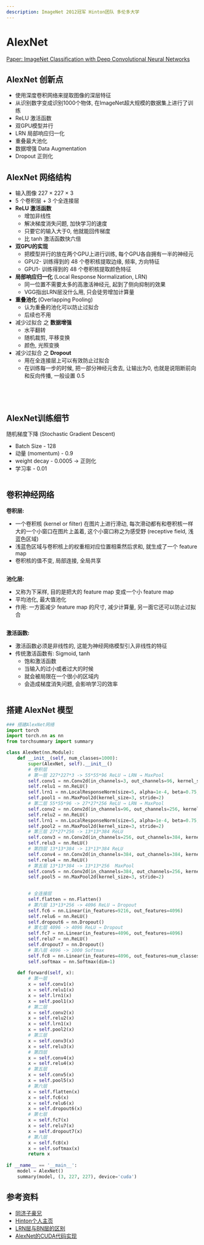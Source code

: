 ```yaml
---
description: ImageNet 2012冠军 Hinton团队 多伦多大学
---
```


# AlexNet

[Paper: ImageNet Classification with Deep Convolutional Neural Networks](https://papers.nips.cc/paper\_files/paper/2012/hash/c399862d3b9d6b76c8436e924a68c45b-Abstract.html)

## AlexNet 创新点

* 使用深度卷积网络来提取图像的深层特征
* 从识别数字变成识别1000个物体, 在ImageNet超大规模的数据集上进行了训练
* ReLU 激活函数
* 双GPU模型并行
* LRN 局部响应归一化
* 重叠最大池化
* 数据增强 Data Augmentation
* Dropout 正则化

## AlexNet 网络结构

* 输入图像 227 × 227 × 3
* 5 个卷积层 + 3 个全连接层
* **ReLU 激活函数**
  * 增加非线性
  * 解决梯度消失问题, 加快学习的速度
  * 只要它的输入大于0, 他就能回传梯度
  * 比 tanh 激活函数快六倍
* **双GPU的实现**
  * 把模型并行的放在两个GPU上进行训练, 每个GPU各自拥有一半的神经元
  * GPU2- 训练得到的 48 个卷积核提取边缘, 频率, 方向特征
  * GPU1- 训练得到的 48 个卷积核提取颜色特征
* **局部响应归一化** (Local Response Normalization, LRN)
  * 同一位置不需要太多的高激活神经元, 起到了侧向抑制的效果
  * VGG指出LRN层没什么用, 只会徒劳增加计算量
* **重叠池化** (Overlapping Pooling)
  * 认为重叠的池化可以防止过拟合
  * 后续也不用
* 减少过拟合 之 **数据增强**
  * 水平翻转
  * 随机裁剪, 平移变换
  * 颜色, 光照变换
* 减少过拟合 之 **Dropout**
  * 用在全连接层上可以有效防止过拟合
  * 在训练每一步的时候, 把一部分神经元舍去, 让输出为0, 也就是说阻断前向和反向传播, 一般设置 0.5

<figure><img src="../../.gitbook/assets/image (19).png" alt=""><figcaption></figcaption></figure>

<figure><img src="../../.gitbook/assets/image (20).png" alt=""><figcaption></figcaption></figure>

<figure><img src="../../.gitbook/assets/image (21).png" alt=""><figcaption></figcaption></figure>

<figure><img src="../../.gitbook/assets/image (1) (1) (1).png" alt=""><figcaption></figcaption></figure>

## AlexNet训练细节

随机梯度下降 (Stochastic Gradient Descent)

* Batch Size - 128
* 动量 (momentum) - 0.9
* weight decay - 0.0005 → 正则化
* 学习率 - 0.01

<figure><img src="../../.gitbook/assets/image (22).png" alt=""><figcaption></figcaption></figure>

## 卷积神经网络

**卷积层:**&#x20;

* 一个卷积核 (kernel or filter) 在图片上进行滑动, 每次滑动都有和卷积核一样大的一个小窗口在图片上盖着, 这个小窗口称之为感受野 (receptive field, 浅蓝色区域)
* 浅蓝色区域与卷积核上的权重相对应位置相乘然后求和, 就生成了一个 feature map
* 卷积核的值不变, 局部连接, 全局共享

<figure><img src="../../.gitbook/assets/image (14).png" alt=""><figcaption></figcaption></figure>

**池化层:**

* 又称为下采样, 目的是把大的 feature map 变成一个小 feature map
* 平均池化, 最大值池化
* 作用: 一方面减少 feature map 的尺寸, 减少计算量, 另一面它还可以防止过拟合

<figure><img src="../../.gitbook/assets/image (16).png" alt=""><figcaption></figcaption></figure>

**激活函数:**

* 激活函数必须是非线性的, 这能为神经网络模型引入非线性的特征
* 传统激活函数有: Sigmoid, tanh
  * 饱和激活函数
  * 当输入的过小或者过大的时候
  * 就会被局限在一个很小的区域内
  * 会造成梯度消失问题, 会影响学习的效率

<figure><img src="../../.gitbook/assets/image (17).png" alt=""><figcaption></figcaption></figure>

## 搭建 AlexNet 模型

```python
### 搭建AlexNet网络
import torch
import torch.nn as nn
from torchsummary import summary

class AlexNet(nn.Module):
    def __init__(self, num_classes=1000):
        super(AlexNet, self).__init__()
        # 卷积层
        # 第一层 227*227*3 -> 55*55*96 ReLU → LRN → MaxPool
        self.conv1 = nn.Conv2d(in_channels=3, out_channels=96, kernel_size=11, stride=4, padding=0)
        self.relu1 = nn.ReLU()
        self.lrn1 = nn.LocalResponseNorm(size=5, alpha=1e-4, beta=0.75, k=2)
        self.pool1 = nn.MaxPool2d(kernel_size=3, stride=2)
        # 第二层 55*55*96 -> 27*27*256 ReLU → LRN → MaxPool
        self.conv2 = nn.Conv2d(in_channels=96, out_channels=256, kernel_size=5,  padding=2)
        self.relu2 = nn.ReLU()
        self.lrn1 = nn.LocalResponseNorm(size=5, alpha=1e-4, beta=0.75, k=2)
        self.pool2 = nn.MaxPool2d(kernel_size=3, stride=2)
        # 第三层 27*27*256 -> 13*13*384 ReLU
        self.conv3 = nn.Conv2d(in_channels=256, out_channels=384, kernel_size=3, padding=1)
        self.relu3 = nn.ReLU()
        # 第四层 13*13*384 -> 13*13*384 ReLU
        self.conv4 = nn.Conv2d(in_channels=384, out_channels=384, kernel_size=3, padding=1) 
        self.relu4 = nn.ReLU()
        # 第五层 13*13*384 -> 13*13*256  MaxPool
        self.conv5 = nn.Conv2d(in_channels=384, out_channels=256, kernel_size=3, padding=1)
        self.pool5 = nn.MaxPool2d(kernel_size=3, stride=2)
        

        # 全连接层
        self.flatten = nn.Flatten()
        # 第六层 13*13*256 -> 4096 ReLU → Dropout
        self.fc6 = nn.Linear(in_features=9216, out_features=4096)
        self.relu6 = nn.ReLU()
        self.dropout6 = nn.Dropout()
        # 第七层 4096 -> 4096 ReLU → Dropout
        self.fc7 = nn.Linear(in_features=4096, out_features=4096)
        self.relu7 = nn.ReLU()
        self.dropout7 = nn.Dropout()
        # 第八层 4096 -> 1000 Softmax
        self.fc8 = nn.Linear(in_features=4096, out_features=num_classes)
        self.softmax = nn.Softmax(dim=1)
        
    def forward(self, x):
        # 第一层
        x = self.conv1(x)
        x = self.relu1(x)
        x = self.lrn1(x)
        x = self.pool1(x)
        # 第二层
        x = self.conv2(x)
        x = self.relu2(x)
        x = self.lrn1(x)
        x = self.pool2(x)
        # 第三层
        x = self.conv3(x)
        x = self.relu3(x)
        # 第四层
        x = self.conv4(x)
        x = self.relu4(x)
        # 第五层
        x = self.conv5(x)
        x = self.pool5(x)
        # 第六层
        x = self.flatten(x)
        x = self.fc6(x)
        x = self.relu6(x)
        x = self.dropout6(x)
        # 第七层
        x = self.fc7(x)
        x = self.relu7(x)
        x = self.dropout7(x)
        # 第八层
        x = self.fc8(x)
        x = self.softmax(x)
        return x
    
if __name__ == '__main__':
    model = AlexNet()
    summary(model, (3, 227, 227), device='cuda')
```

## 参考资料

* [同济子豪兄](https://www.bilibili.com/video/BV1UQ4y1y7A3/?spm\_id\_from=333.337.search-card.all.click\&vd\_source=4afb0374462e2a6a5fe3309f3b19500d)
* [Hinton个人主页](https://www.cs.toronto.edu/\~hinton/)
* [LRN层与BN层的区别](https://towardsdatascience.com/difference-between-local-response-normalization-and-batch-normalization-272308c034ac)
* [AlexNet的CUDA代码实现](https://code.google.com/archive/p/cuda-convnet/)

